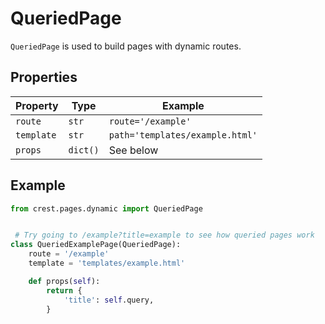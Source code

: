 # QueriedPage

```QueriedPage``` is used to build pages with dynamic routes.

## Properties

| Property       | Type         | Example                             |
|----------------|--------------|-------------------------------------|
| ```route```    | ```str```    | ```route='/example'```              |
| ```template``` | ```str```    | ```path='templates/example.html'``` |
| ```props```    | ```dict()``` | See below                           |

## Example
```python
from crest.pages.dynamic import QueriedPage


 # Try going to /example?title=example to see how queried pages work
class QueriedExamplePage(QueriedPage):
    route = '/example'
    template = 'templates/example.html'

    def props(self):
        return {
            'title': self.query,
        }

```